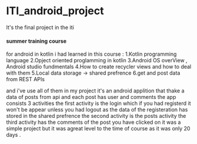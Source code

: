 <h1> ITI_android_project</h1>
It's the final project in the iti <h4>summer training course</h4> for android in kotlin
i had learned in this course : 
1.Kotlin programming language
2.Opject oriented proglamming in kotlin
3.Android OS overView , Android studio fundmentals
4.How to create recycler views and how to deal with them
5.Local data storage -> shared prefrence
6.get and post data from REST APIs

and i've use all of them in my project 
it's an android applition that thake a data of posts from api and each post has user and comments 
the app consists 3 activities the first activity is the login which if you had registerd it won't be appear unless you had logout as the data of the registeration has stored in the shared prefrence
the second activity is the posts activity the third activity has the comments of the post you have clicked on
it was a simple project 
but it was agreat level to the time of course as it was only 20 days .
